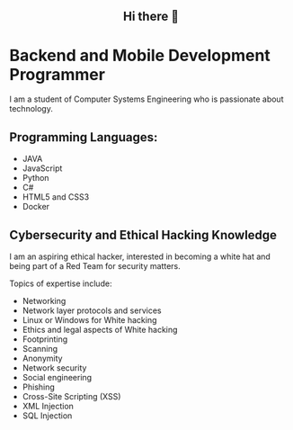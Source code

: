 ## <center> Hi there 👋 </center>

# Backend and Mobile Development Programmer

I am a student of Computer Systems Engineering who is passionate about technology.

## Programming Languages:
- JAVA
- JavaScript
- Python
- C#
- HTML5 and CSS3
- Docker

## Cybersecurity and Ethical Hacking Knowledge

I am an aspiring ethical hacker, interested in becoming a white hat and being part of a Red Team for security matters.

Topics of expertise include:
- Networking
- Network layer protocols and services
- Linux or Windows for White hacking
- Ethics and legal aspects of White hacking
- Footprinting
- Scanning
- Anonymity
- Network security
- Social engineering
- Phishing
- Cross-Site Scripting (XSS)
- XML Injection
- SQL Injection

<!--
**ender346/ender346** is a ✨ _special_ ✨ repository because its `README.md` (this file) appears on your GitHub profile.

Here are some ideas to get you started:

- 🔭 I’m currently working on ...
- 🌱 I’m currently learning ...
- 👯 I’m looking to collaborate on ...
- 🤔 I’m looking for help with ...
- 💬 Ask me about ...
- 📫 How to reach me: ...
- 😄 Pronouns: ...
- ⚡ Fun fact: ...
-->
